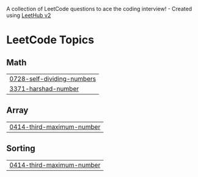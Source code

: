 A collection of LeetCode questions to ace the coding interview! - Created using [LeetHub v2](https://github.com/arunbhardwaj/LeetHub-2.0)
<!---LeetCode Topics Start-->
# LeetCode Topics
## Math
|  |
| ------- |
| [0728-self-dividing-numbers](https://github.com/Santhosh-1801/LeetCode-Problems-Using-JAVA/tree/master/0728-self-dividing-numbers) |
| [3371-harshad-number](https://github.com/Santhosh-1801/LeetCode-Problems-Using-JAVA/tree/master/3371-harshad-number) |
## Array
|  |
| ------- |
| [0414-third-maximum-number](https://github.com/Santhosh-1801/LeetCode-Problems-Using-JAVA/tree/master/0414-third-maximum-number) |
## Sorting
|  |
| ------- |
| [0414-third-maximum-number](https://github.com/Santhosh-1801/LeetCode-Problems-Using-JAVA/tree/master/0414-third-maximum-number) |
<!---LeetCode Topics End-->